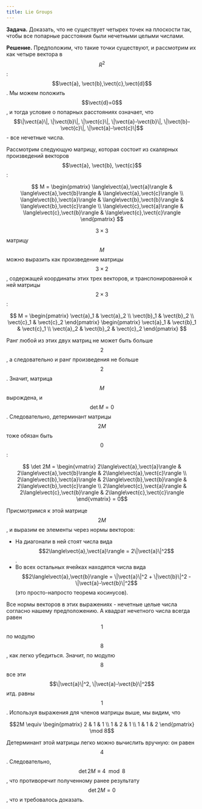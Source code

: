 ```yaml
---
title: Lie Groups
---
```

<head>
    <script type="text/javascript"
            src="http://cdn.mathjax.org/mathjax/latest/MathJax.js?config=TeX-AMS-MML_HTMLorMML">
    </script>
</head>

$$\newcommand{\vect}[1]{\boldsymbol{#1}}$$ 
**Задача.** Доказать, что не существует четырех точек на плоскости так, чтобы все попарные расстояния
были нечетными целыми числами.

**Решение.** Предположим, что такие точки существуют, и рассмотрим их как четыре вектора в $$R^2$$: $$\vect{a},
\vect{b},\vect{c},\vect{d}$$. Мы можем положить $$\vect{d}=0$$, и тогда условие
о попарных расстояниях означает, что $$\|\vect{a}\|, \|\vect{b}\|, \|\vect{c}\|, \|\vect{a}-\vect{b}\|,
\|\vect{b}-\vect{c}\|, \|\vect{a}-\vect{c}\|$$ - все нечетные числа.

Рассмотрим следующую матрицу, которая состоит из скалярных произведений векторов $$\vect{a}, \vect{b}, \vect{c}$$:

$$ M = \begin{pmatrix} \langle\vect{a},\vect{a}\rangle & \langle\vect{a},\vect{b}\rangle & \langle\vect{a},\vect{c}\rangle \\
\langle\vect{b},\vect{a}\rangle & \langle\vect{b},\vect{b}\rangle & \langle\vect{b},\vect{c}\rangle \\
\langle\vect{c},\vect{a}\rangle & \langle\vect{c},\vect{b}\rangle  & \langle\vect{c},\vect{c}\rangle \end{pmatrix} $$

$$3\times 3$$ матрицу $$M$$ можно выразить как произведение матрицы $$3\times 2$$, содержащей координаты этих трех
векторов, и транспонированной к ней матрицы $$2 \times 3$$:

$$ M = \begin{pmatrix} \vect{a}_1 & \vect{a}_2 \\ \vect{b}_1 & \vect{b}_2 \\ \vect{c}_1 & \vect{c}_2 \end{pmatrix}
\begin{pmatrix} \vect{a}_1 & \vect{b}_1 & \vect{c}_1 \\ \vect{a}_2 & \vect{b}_2 & \vect{c}_2 \end{pmatrix} $$

Ранг любой из этих двух матриц не может быть больше $$2$$, а следовательно и ранг произведения не больше $$2$$. Значит, матрица $$M$$
вырождена, и $$\det M = 0$$. Следовательно, детерминант матрицы $$2M$$ тоже обязан быть $$0$$:

$$ \det 2M = \begin{vmatrix} 2\langle\vect{a},\vect{a}\rangle & 2\langle\vect{a},\vect{b}\rangle & 2\langle\vect{a},\vect{c}\rangle \\
2\langle\vect{b},\vect{a}\rangle & 2\langle\vect{b},\vect{b}\rangle & 2\langle\vect{b},\vect{c}\rangle \\
2\langle\vect{c},\vect{a}\rangle & 2\langle\vect{c},\vect{b}\rangle & 2\langle\vect{c},\vect{c}\rangle \end{vmatrix} = 0$$

Присмотримся к этой матрице $$2M$$, и выразим ее элементы через нормы векторов:

* На диагонали в ней стоят числа вида $$2\langle\vect{a},\vect{a}\rangle = 2\|\vect{a}\|^2$$.
* Во всех остальных ячейках находятся числа вида $$2\langle\vect{a},\vect{b}\rangle = \|\vect{a}\|^2 + \|\vect{b}\|^2 - \|\vect{a}-\vect{b}\|^2$$ 
(это просто-напросто теорема косинусов).

Все нормы векторов в этих выражениях - нечетные целые числа согласно нашему предположению. А квадрат нечетного числа
всегда равен $$1$$ по модулю $$8$$, как легко убедиться. Значит, по модулю $$8$$ все эти $$\|\vect{a}\|^2, \|\vect{a}-\vect{b}\|^2$$ итд. равны $$1$$. 
Используя выражения для членов матрицы выше, мы видим, что

$$2M \equiv \begin{pmatrix} 2 & 1 & 1 \\ 1 & 2 & 1 \\ 1 & 1 & 2 \end{pmatrix} \mod 8$$

Детерминант этой матрицы легко можно вычислить вручную: он равен $$4$$. Следовательно, $$\det 2M \equiv 4 \mod 8$$, что противоречит
полученному ранее результату $$\det 2M = 0$$, что и требовалось доказать.
